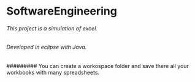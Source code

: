 # SoftwareEngineering
###### This project is a simulation of excel.
###### Developed in eclipse with Java.
######### You can create a workospace folder and save there all your workbooks with many spreadsheets.

